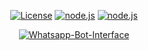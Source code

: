 

<p align="center">
  <a href="https://github.com/JhN-Te/checkin-web-platform/blob/main/LICENSE"><img src="https://img.shields.io/github/license/JhN-Te/whatsapp_bot" alt="License"></a>
  <a href="https://github.com/JhN-Te/checkin-web-platform"><img src="https://img.shields.io/github/last-commit/JhN-Te/whatsapp_bot" alt="node.js"></a>
  <a href="https://github.com/JhN-Te/checkin-web-platform"><img src="https://img.shields.io/github/repo-size/JhN-Te/whatsapp_bot" alt="node.js"></a>
</p>

<p align="center">
<a href="https://licointerface.herokuapp.com/"><img title="Whatsapp-Bot-Interface" src="https://user-images.githubusercontent.com/51134324/226750572-ebeec415-c307-4ffb-87ce-0084d2d7bf4a.PNG"></a>
</p>
